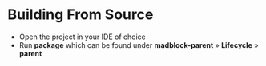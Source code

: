 # Building From Source
- Open the project in your IDE of choice
- Run **package** which can be found under **madblock-parent** » **Lifecycle** » **parent**